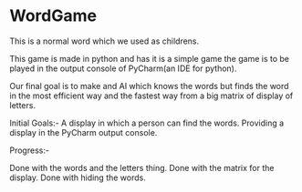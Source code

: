 # WordGame

This is a normal word which we used as childrens.

This game is made in python and has it is a simple game the game is to be played in the output console of PyCharm(an IDE for python).

Our final goal is to make and AI which knows the words but finds the word in the most efficient way and the fastest way from a big matrix of display of letters.

Initial Goals:- 
A display in which a person can find the words.
Providing a display in the PyCharm output console.




Progress:-

Done with the words and the letters thing.
Done with the matrix for the display.
Done with hiding the words.
